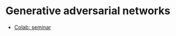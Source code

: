 # Generative adversarial networks

* [Colab: seminar](https://colab.research.google.com/drive/1lQr79EAA-1jdwyqVswPzGHfhL5Yx7WCq)
